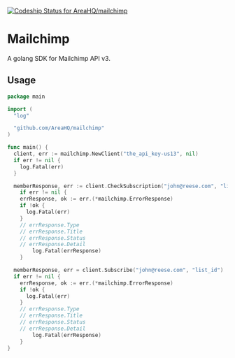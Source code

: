 [![Codeship Status for AreaHQ/mailchimp](https://codeship.com/projects/7252c9a0-09f0-0134-e361-2adbeb910e90/status?branch=master)](https://codeship.com/projects/155402)

# Mailchimp

A golang SDK for Mailchimp API v3.

## Usage

```go
package main

import (
  "log"

  "github.com/AreaHQ/mailchimp"
)

func main() {
  client, err := mailchimp.NewClient("the_api_key-us13", nil)
  if err != nil {
    log.Fatal(err)
  }

  memberResponse, err := client.CheckSubscription("john@reese.com", "list_id")
	if err != nil {
    errResponse, ok := err.(*mailchimp.ErrorResponse)
    if !ok {
      log.Fatal(err)
    }
    // errResponse.Type
    // errResponse.Title
    // errResponse.Status
    // errResponse.Detail
		log.Fatal(errResponse)
	}

  memberResponse, err = client.Subscribe("john@reese.com", "list_id")
  if err != nil {
    errResponse, ok := err.(*mailchimp.ErrorResponse)
    if !ok {
      log.Fatal(err)
    }
    // errResponse.Type
    // errResponse.Title
    // errResponse.Status
    // errResponse.Detail
		log.Fatal(errResponse)
	}
}
```
